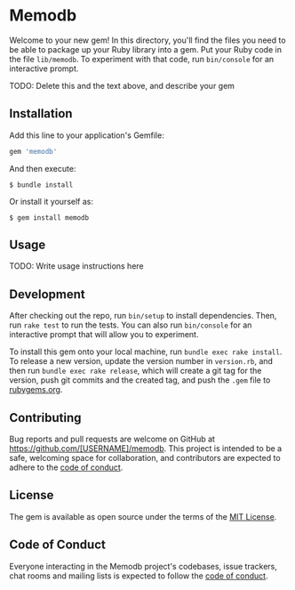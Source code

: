 # Memodb

Welcome to your new gem! In this directory, you'll find the files you need to be able to package up your Ruby library into a gem. Put your Ruby code in the file `lib/memodb`. To experiment with that code, run `bin/console` for an interactive prompt.

TODO: Delete this and the text above, and describe your gem

## Installation

Add this line to your application's Gemfile:

```ruby
gem 'memodb'
```

And then execute:

    $ bundle install

Or install it yourself as:

    $ gem install memodb

## Usage

TODO: Write usage instructions here

## Development

After checking out the repo, run `bin/setup` to install dependencies. Then, run `rake test` to run the tests. You can also run `bin/console` for an interactive prompt that will allow you to experiment.

To install this gem onto your local machine, run `bundle exec rake install`. To release a new version, update the version number in `version.rb`, and then run `bundle exec rake release`, which will create a git tag for the version, push git commits and the created tag, and push the `.gem` file to [rubygems.org](https://rubygems.org).

## Contributing

Bug reports and pull requests are welcome on GitHub at https://github.com/[USERNAME]/memodb. This project is intended to be a safe, welcoming space for collaboration, and contributors are expected to adhere to the [code of conduct](https://github.com/[USERNAME]/memodb/blob/master/CODE_OF_CONDUCT.md).

## License

The gem is available as open source under the terms of the [MIT License](https://opensource.org/licenses/MIT).

## Code of Conduct

Everyone interacting in the Memodb project's codebases, issue trackers, chat rooms and mailing lists is expected to follow the [code of conduct](https://github.com/[USERNAME]/memodb/blob/master/CODE_OF_CONDUCT.md).

